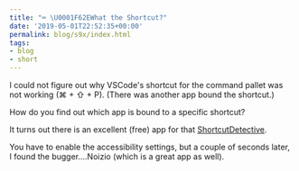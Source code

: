 ```yaml
---
title: "⌨️ \U0001F62EWhat the Shortcut?"
date: '2019-05-01T22:52:35+00:00'
permalink: blog/s9x/index.html
tags:
- blog
- short
---
```


I could not figure out why VSCode's shortcut for the command pallet was not working (⌘ + ⇧ + P). (There was another app bound the shortcut.)

How do you find out which app is bound to a specific shortcut?

<!--more-->

It turns out there is an excellent (free) app for that  [ShortcutDetective](http://www.irradiatedsoftware.com/labs/). 

You have to enable the accessibility settings, but a couple of seconds later, I found the bugger....Noizio (which is a great app as well).
